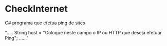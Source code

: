 # CheckInternet
C# programa que efetua ping de sites 

".....
      String host = "Coloque neste campo o IP ou HTTP que deseja efetuar Ping";
......"
